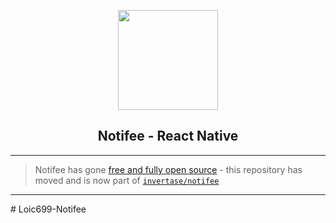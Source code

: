 <p align="center">
  <a href="https://notifee.app">
    <img width="160px" src="https://notifee.app/logo-icon.png"><br/>
  </a>
  <h2 align="center">Notifee - React Native</h2>
</p>

---

> Notifee has gone [free and fully open source](https://invertase.io/blog/open-sourcing-notifee) - this repository has moved and is now part of [`invertase/notifee`](https://github.com/invertase/notifee/tree/master/packages/react-native)

---
#   L o i c 6 9 9 - N o t i f e e  
 